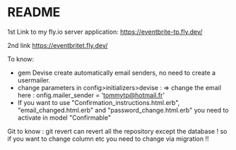# README
1st Link to my fly.io server application:
https://eventbrite-tp.fly.dev/

2nd link
https://eventbritet.fly.dev/


To know:
- gem Devise create automatically email senders, no need to create a usermailer.
- change parameters in config>initializers>devise :
   => change the email here : onfig.mailer_sender = 'tommytp@hotmail.fr'
- If you want to use "Confirmation_instructions.html.erb", "email_changed.html.erb" and "password_change.html.erb" you need to activate in model "Confirmable"


Git to know : git revert can revert all the repository except the database ! so if you want to change column etc you need to change via migration !!


